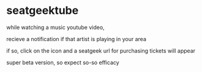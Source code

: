 # seatgeektube
while watching a music youtube video,

recieve a notification if that artist is playing in your area

if so,  click on the icon and a seatgeek url for purchasing tickets will appear

super beta version, so expect so-so efficacy
